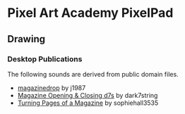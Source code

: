 # Pixel Art Academy PixelPad

## Drawing

### Desktop Publications

The following sounds are derived from public domain files.

- [magazinedrop](https://freesound.org/people/j1987/sounds/123010/) by j1987
- [Magazine Opening & Closing d7s](https://freesound.org/people/dark7string/sounds/660152/) by dark7string
- [Turning Pages of a Magazine](https://freesound.org/people/sophiehall3535/sounds/248045/) by sophiehall3535

